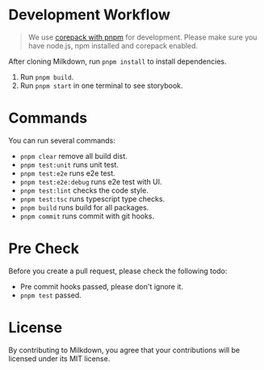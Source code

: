 # Development Workflow

> We use [corepack with pnpm](https://pnpm.io/installation#using-corepack) for development.
> Please make sure you have node.js, npm installed and corepack enabled.

After cloning Milkdown, run `pnpm install` to install dependencies.

1. Run `pnpm build`.
2. Run `pnpm start` in one terminal to see storybook.

# Commands

You can run several commands:

- `pnpm clear` remove all build dist.
- `pnpm test:unit` runs unit test.
- `pnpm test:e2e` runs e2e test.
- `pnpm test:e2e:debug` runs e2e test with UI.
- `pnpm test:lint` checks the code style.
- `pnpm test:tsc` runs typescript type checks.
- `pnpm build` runs build for all packages.
- `pnpm commit` runs commit with git hooks.

# Pre Check

Before you create a pull request, please check the following todo:

- Pre commit hooks passed, please don't ignore it.
- `pnpm test` passed.

# License

By contributing to Milkdown, you agree that your contributions will be licensed under its MIT license.
